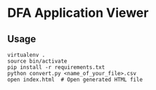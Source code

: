 # DFA Application Viewer

## Usage

```
virtualenv .
source bin/activate
pip install -r requirements.txt
python convert.py <name_of_your_file>.csv
open index.html  # Open generated HTML file
```
